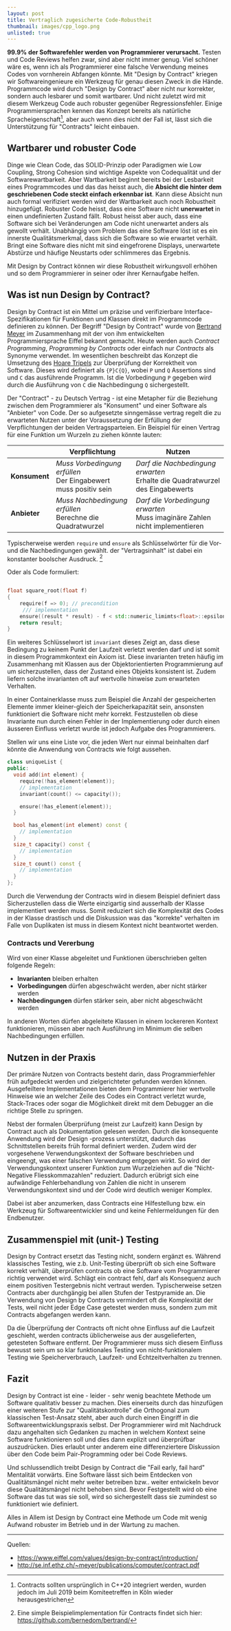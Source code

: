 ```yaml
---
layout: post
title: Vertraglich zugesicherte Code-Robustheit
thumbnail: images/cpp_logo.png
unlisted: true
---
```


**99.9% der Softwarefehler werden von Programmierer verursacht.** Testen und Code Reviews helfen zwar, sind aber nicht immer genug. Viel schöner wäre es, wenn ich als Programmierer eine falsche Verwendung meines Codes von vornherein Abfangen könnte. Mit "Design by Contract" kriegen wir Softwareingenieure ein Werkzeug für genau diesen Zweck in die Hände. 
Programmcode wird durch "Design by Contract" aber nicht nur korrekter, sondern auch lesbarer und somit wartbarer. Und nicht zuletzt wird mit diesem Werkzeug Code auch robuster gegenüber Regressionsfehler. 
Einige Programmiersprachen kennen das Konzept bereits als natürliche Spracheigenschaft[^1], aber auch wenn dies nicht der Fall ist, lässt sich die Unterstützung für "Contracts" leicht einbauen. 

## Wartbarer und robuster Code

Dinge wie Clean Code, das SOLID-Prinzip oder Paradigmen wie Low Coupling, Strong Cohesion sind wichtige Aspekte von Codequalität und der Softwarewartbarkeit. Aber Wartbarkeit beginnt bereits bei der Lesbarkeit eines Programmcodes und das das heisst auch, die **Absicht die hinter dem geschriebenen Code steckt einfach erkennbar ist**. 
Kann diese  Absicht nun auch formal verifiziert werden wird der Wartbarkeit auch noch Robustheit hinzugefügt. Robuster Code heisst, dass eine Software nicht **unerwartet** in einen undefinierten Zustand fällt. Robust heisst aber auch, dass eine Software sich bei Veränderungen am Code nicht unerwartet anders als gewollt verhält. Unabhängig vom Problem das eine Software löst ist es ein innerste Qualitätsmerkmal, dass sich die Software so wie erwartet verhält. Bringt eine Software dies nicht mit sind eingefrorene Displays, unerwartete Abstürze und häufige Neustarts oder schlimmeres das Ergebnis. 

Mit Design by Contract können wir diese Robustheit wirkungsvoll erhöhen und so dem Programmierer in seiner oder ihrer Kernaufgabe helfen. 

## Was ist nun Design by Contract? 

Design by Contract ist ein Mittel um präzise und verifizierbare Interface-Spezifikationen für Funktionen und Klassen direkt im Programmcode definieren zu können. Der Begriff "Design by Contract" wurde von [Bertrand Meyer](https://en.wikipedia.org/wiki/Bertrand_Meyer) im Zusammenhang mit der von ihm entwickelten Programmiersprache Eiffel bekannt gemacht. Heute werden auch *Contract Programming*, *Programming by Contracts* oder einfach nur *Contracts* als Synonyme verwendet. Im wesentlichen beschreibt das Konzept die Umsetzung des [Hoare Tripels](https://de.wikipedia.org/wiki/Hoare-Kalk%C3%BCl) zur Überprüfung der Korrektheit von Software. 
Dieses wird definiert als `{P}C{Q}`, wobei `P` und `Q` Assertions sind und `C` das ausführende Programm. Ist die Vorbedingung `P` gegeben wird durch die Ausführung von `C` die Nachbedingung `Q` sichergestellt.  

Der "Contract" - zu Deutsch Vertrag - ist eine Metapher für die Beziehung zwischen dem Programmierer als "Konsument" und einer Software als "Anbieter" von Code. Der so aufgesetzte sinngemässe vertrag regelt die zu erwarteten Nutzen unter der Voraussetzung der Erfüllung der Verpflichtungen der beiden Vertragsparteien. Ein Beispiel für einen Vertrag für eine Funktion um Wurzeln zu ziehen könnte lauten: 

 |               | **Verpflichtung**                                                  | **Nutzen**                                                                       |
 | ------------- | ------------------------------------------------------------------ | -------------------------------------------------------------------------------- |
 | **Konsument** | *Muss Vorbedingung erfüllen* <br>Der Eingabewert muss positiv sein | *Darf die Nachbedingung erwarten*<br> Erhalte die Quadratwurzel des Eingabewerts |
 | **Anbieter**  | *Muss Nachbedingung erfüllen* <br>Berechne die Quadratwurzel       | *Darf die Vorbedingung erwarten*<br> Muss imaginäre Zahlen nicht implementieren  |

Typischerweise werden `require` und `ensure` als Schlüsselwörter für die Vor- und die Nachbedingungen gewählt. der "Vertragsinhalt" ist dabei ein konstanter boolscher Ausdruck. [^2] 

Oder als Code formuliert: 
```cpp

float square_root(float f)
{
    require(f => 0); // precondition
     /// implementation
    ensure((result * result) - f < std::numeric_limimts<float>::epsilon); // post condition
    return result; 
}
```

Ein weiteres Schlüsselwort ist `invariant` dieses Zeigt an, dass diese Bedingung zu keinem Punkt der Laufzeit verletzt werden darf und ist somit in diesem Programmkontext ein Axiom ist. Diese invarianten treten häufig im Zusammenhang mit Klassen aus der Objektorientierten Programmierung auf um sicherzustellen, dass der Zustand eines Objekts konsistent ist. Zudem liefern solche invarianten oft auf wertvolle hinweise zum erwarteten Verhalten. 

In einer Containerklasse muss zum Beispiel die Anzahl der gespeicherten Elemente immer kleiner-gleich der Speicherkapazität sein, ansonsten funktioniert die Software nicht mehr korrekt. Festzustellen ob diese Invariante nun durch einen Fehler in der Implementierung oder durch einen äusseren Einfluss verletzt wurde ist jedoch Aufgabe des Programmierers. 

Stellen wir uns eine Liste vor, die jeden Wert nur einmal beinhalten darf könnte die Anwendung von Contracts wie folgt aussehen. 

```cpp
class uniqueList {
public:
  void add(int element) {
    require(!has_element(element));
    // implementation
    invariant(count() <= capacity());

    ensure(!has_element(element));
  }

  bool has_element(int element) const {
    // implementation
  }
  size_t capacity() const {
    // implementation
  }
  size_t count() const {
    // implementation
  }
};
```

Durch die Verwendung der Contracts wird in diesem Beispiel definiert dass Sicherzustellen dass die Werte einzigartig sind ausserhalb der Klasse implementiert werden muss. Somit reduziert sich die Komplexität des Codes in der Klasse drastisch und die Diskussion was das "korrekte" verhalten im Falle von Duplikaten ist muss in diesem Kontext nicht beantwortet werden.  

### Contracts und Vererbung

Wird von einer Klasse abgeleitet und Funktionen überschrieben gelten folgende Regeln: 
* **Invarianten** bleiben erhalten
* **Vorbedingungen** dürfen abgeschwächt werden, aber nicht stärker werden
* **Nachbedingungen** dürfen stärker sein, aber nicht abgeschwächt werden

In anderen Worten dürfen abgeleitete Klassen in einem lockereren Kontext funktionieren, müssen aber nach Ausführung im Minimum die selben Nachbedingungen erfüllen. 

## Nutzen in der Praxis

Der primäre Nutzen von Contracts besteht darin, dass Programmierfehler früh aufgedeckt werden und zielgerichteter gefunden werden können. Ausgefeiltere Implementationen bieten dem Programmierer hier wertvolle Hinweise wie an welcher Zeile des Codes ein Contract verletzt wurde, Stack-Traces oder sogar die Möglichkeit direkt mit dem Debugger an die richtige Stelle zu springen.     

Nebst der formalen Überprüfung (meist zur Laufzeit) kann Design by Contract auch als Dokumentation gelesen werden. Durch die konsequente Anwendung wird der Design -prozess unterstützt, dadurch das Schnittstellen bereits früh formal definiert werden. Zudem wird der vorgesehene Verwendungskontext der Software beschrieben und eingeengt, was einer falschen Verwendung entgegen wirkt. So wird der Verwendungskontext unserer Funktion zum Wurzelziehen auf die "Nicht-Negative Fliesskommazahlen" reduziert. Dadurch erübrigt sich eine aufwändige Fehlerbehandlung von Zahlen die nicht in unserem Verwendungskontext sind und der Code wird deutlich weniger Komplex. 

Dabei ist aber anzumerken, dass Contracts eine Hilfestellung bzw. ein Werkzeug für Softwareentwickler sind und keine Fehlermeldungen für den Endbenutzer. 

## Zusammenspiel mit (unit-) Testing

Design by Contract ersetzt das Testing nicht, sondern ergänzt es. Während klassisches Testing, wie z.b. Unit-Testing überprüft ob sich eine Software korrekt verhält, überprüfen contracts ob eine Software vom Programmierer richtig verwendet wird. Schlägt ein contract fehl, darf als Konsequenz auch einem positiven Testergebnis nicht vertraut werden. Typischerweise setzen Contracts aber durchgängig bei allen Stufen der Testpyramide an. 
Die Verwendung von Design by Contracts vermindert oft die Komplexität der Tests, weil nicht jeder Edge Case getestet werden muss, sondern zum mit Contracts abgefangen werden kann. 

Da die Überprüfung der Contracts oft nicht ohne Einfluss auf die Laufzeit geschieht, werden contracts üblicherweise aus der ausgelieferten, getesteten Software entfernt. Der Programmierer muss sich diesem Einfluss bewusst sein um so klar funktionales Testing von nicht-funktionalem Testing wie Speicherverbrauch, Laufzeit- und Echtzeitverhalten zu trennen.

## Fazit

Design by Contract ist eine - leider - sehr wenig beachtete Methode um Software qualitativ besser zu machen. Dies einerseits durch das hinzufügen einer weiteren Stufe zur "Qualitätskontrolle" die Orthogonal zum klassischen Test-Ansatz steht, aber auch durch einen Eingriff in die Softwareentwicklungspraxis selbst. Der Programmierer wird mit Nachdruck dazu angehalten sich Gedanken zu machen in welchem Kontext seine Software funktionieren soll und dies dann explizit und überprüfbar auszudrücken. Dies erlaubt unter anderem eine differenziertere Diskussion über den Code beim Pair-Programming oder bei Code Reviews. 

Und schlussendlich treibt Design by Contract die "Fail early, fail hard" Mentalität vorwärts. Eine Software lässt sich beim Entdecken von Qualitätsmängel nicht mehr weiter betreiben bzw.. weiter  entwickeln bevor diese Qualitätsmängel nicht behoben sind. Bevor Festgestellt wird ob eine Software das tut was sie soll, wird so sichergestellt dass sie zumindest so funktioniert wie definiert. 

Alles in Allem ist Design by Contract eine Methode um Code mit wenig Aufwand robuster im Betrieb und in der Wartung zu machen. 


[^1]: Contracts sollten ursprünglich in C++20 integriert werden, wurden jedoch im Juli 2019 beim Komiteetreffen in Köln wieder herausgestrichen

[^2]: Eine simple Beispielimplementation für Contracts findet sich hier: https://github.com/bernedom/bertrand/ 

--- 

Quellen: 
* https://www.eiffel.com/values/design-by-contract/introduction/
* http://se.inf.ethz.ch/~meyer/publications/computer/contract.pdf 


